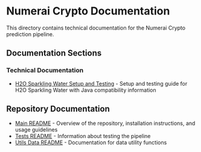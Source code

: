 # Numerai Crypto Documentation

This directory contains technical documentation for the Numerai Crypto prediction pipeline.

## Documentation Sections

### Technical Documentation

- [H2O Sparkling Water Setup and Testing](technical/h2o_sparkling.md) - Setup and testing guide for H2O Sparkling Water with Java compatibility information

## Repository Documentation

- [Main README](../README.md) - Overview of the repository, installation instructions, and usage guidelines
- [Tests README](../tests/README.md) - Information about testing the pipeline
- [Utils Data README](../utils/data/README.md) - Documentation for data utility functions